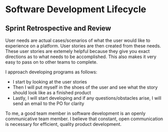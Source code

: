 # Software Development Lifecycle
## Sprint Retrospective and Review

User needs are actual cases/scenarios of what the user would like to experience on a platform. User stories are then created from these needs. These user stories are extemely helpful because they give you exact directions as to what needs to be accomplished. This also makes it very easy to pass on to other teams to complete.

I approach developing programs as follows:
- I start by looking at the user stories
- Then I will put myself in the shoes of the user and see what the story should look like as a finished product
- Lastly, I will start developing and if any questions/obstacles arise, I will send an email to the PO for clarity

To me, a good team member in software development is an openly communicative team member. I believe that constant, open communication is necessary for efficient, quality product development.
